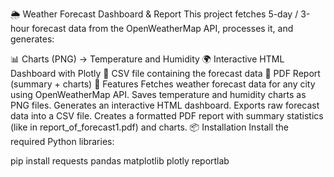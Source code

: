🌦 Weather Forecast Dashboard & Report
This project fetches 5-day / 3-hour forecast data from the OpenWeatherMap API, processes it, and generates:

📊 Charts (PNG) → Temperature and Humidity
🌍 Interactive HTML Dashboard with Plotly
📄 CSV file containing the forecast data
📰 PDF Report (summary + charts)
🚀 Features
Fetches weather forecast data for any city using OpenWeatherMap API.
Saves temperature and humidity charts as PNG files.
Generates an interactive HTML dashboard.
Exports raw forecast data into a CSV file.
Creates a formatted PDF report with summary statistics (like in report_of_forecast1.pdf) and charts.
📦 Installation
Install the required Python libraries:

pip install requests pandas matplotlib plotly reportlab
